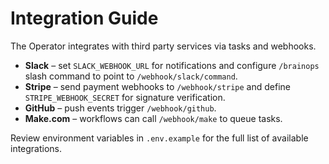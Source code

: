 # Integration Guide

The Operator integrates with third party services via tasks and webhooks.

- **Slack** – set `SLACK_WEBHOOK_URL` for notifications and configure `/brainops` slash command to point to `/webhook/slack/command`.
- **Stripe** – send payment webhooks to `/webhook/stripe` and define `STRIPE_WEBHOOK_SECRET` for signature verification.
- **GitHub** – push events trigger `/webhook/github`.
- **Make.com** – workflows can call `/webhook/make` to queue tasks.

Review environment variables in `.env.example` for the full list of available integrations.
